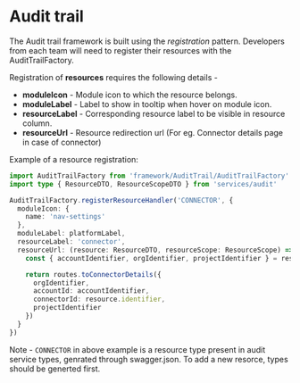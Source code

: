 # Audit trail

The Audit trail framework is built using the _registration_ pattern. Developers from each team will need to register their resources with the AuditTrailFactory.

Registration of **resources** requires the following details -

- **moduleIcon** - Module icon to which the resource belongs.
- **moduleLabel** - Label to show in tooltip when hover on module icon.
- **resourceLabel** - Corresponding resource label to be visible in resource column.
- **resourceUrl** - Resource redirection url (For eg. Connector details page in case of connector)

Example of a resource registration:

```typescript
import AuditTrailFactory from 'framework/AuditTrail/AuditTrailFactory'
import type { ResourceDTO, ResourceScopeDTO } from 'services/audit'

AuditTrailFactory.registerResourceHandler('CONNECTOR', {
  moduleIcon: {
    name: 'nav-settings'
  },
  moduleLabel: platformLabel,
  resourceLabel: 'connector',
  resourceUrl: (resource: ResourceDTO, resourceScope: ResourceScope) => {
    const { accountIdentifier, orgIdentifier, projectIdentifier } = resourceScope

    return routes.toConnectorDetails({
      orgIdentifier,
      accountId: accountIdentifier,
      connectorId: resource.identifier,
      projectIdentifier
    })
  }
})
```

Note - `CONNECTOR` in above example is a resource type present in audit service types, genrated through swagger.json. To add a new resorce, types should be generted first.
